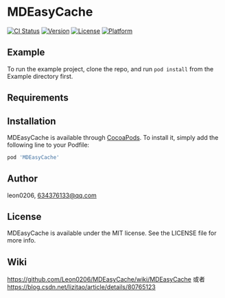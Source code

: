 # MDEasyCache

[![CI Status](https://img.shields.io/travis/leon0206/MDEasyCache.svg?style=flat)](https://travis-ci.org/leon0206/MDEasyCache)
[![Version](https://img.shields.io/cocoapods/v/MDEasyCache.svg?style=flat)](https://cocoapods.org/pods/MDEasyCache)
[![License](https://img.shields.io/cocoapods/l/MDEasyCache.svg?style=flat)](https://cocoapods.org/pods/MDEasyCache)
[![Platform](https://img.shields.io/cocoapods/p/MDEasyCache.svg?style=flat)](https://cocoapods.org/pods/MDEasyCache)

## Example

To run the example project, clone the repo, and run `pod install` from the Example directory first.

## Requirements

## Installation

MDEasyCache is available through [CocoaPods](https://cocoapods.org). To install
it, simply add the following line to your Podfile:

```ruby
pod 'MDEasyCache'
```

## Author

leon0206, 634376133@qq.com

## License

MDEasyCache is available under the MIT license. See the LICENSE file for more info.

## Wiki
https://github.com/Leon0206/MDEasyCache/wiki/MDEasyCache 
或者
https://blog.csdn.net/lizitao/article/details/80765123

